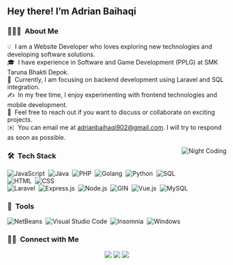 <h2>Hey there! I’m Adrian Baihaqi</h2>
<p></p>
<h3 id="-about-me">👨🏻‍💻 &nbsp;About Me</h3>
<p>
💡 &nbsp;I am a Website Developer who loves exploring new technologies and developing software solutions.<br>
🎓 &nbsp;I have experience in Software and Game Development (PPLG) at SMK Taruna Bhakti Depok.<br>
🌱 &nbsp;Currently, I am focusing on backend development using Laravel and SQL integration.<br>
✍️ &nbsp;In my free time, I enjoy experimenting with frontend technologies and mobile development.<br>
💬 &nbsp;Feel free to reach out if you want to discuss or collaborate on exciting projects.<br>
✉️ &nbsp;You can email me at <a href="mailto:adrianbaihaqi902@gmail.com">adrianbaihaqi902@gmail.com</a>. I will try to respond as soon as possible.<br>
</p>
<img alt="Night Coding" src="https://user-images.githubusercontent.com/74038190/212748842-9fcbad5b-6173-4175-8a61-521f3dbb7514.gif" align="right">
<h3 id="-tech-stack">🛠 &nbsp;Tech Stack</h3>
<p>
<img src="https://img.shields.io/badge/-JavaScript-05122A?style=flat&logo=javascript" alt="JavaScript">&nbsp;
<img src="https://img.shields.io/badge/-Java-05122A?style=flat&logo=java&logoColor=FFA518" alt="Java">&nbsp;
<img src="https://img.shields.io/badge/-PHP-05122A?style=flat&logo=php&logoColor=777BB4" alt="PHP">&nbsp;
<img src="https://img.shields.io/badge/-Golang-05122A?style=flat&logo=go&logoColor=00ADD8" alt="Golang">&nbsp;
<img src="https://img.shields.io/badge/-Python-05122A?style=flat&logo=python" alt="Python">&nbsp;
<img src="https://img.shields.io/badge/-SQL-05122A?style=flat&logo=mysql&logoColor=4479A1" alt="SQL"><br>
<img src="https://img.shields.io/badge/-HTML-05122A?style=flat&logo=html5" alt="HTML">&nbsp;
<img src="https://img.shields.io/badge/-CSS-05122A?style=flat&logo=css3&logoColor=1572B6" alt="CSS"><br>
<img src="https://img.shields.io/badge/-Laravel-05122A?style=flat&logo=laravel&logoColor=FF2D20" alt="Laravel">&nbsp;
<img src="https://img.shields.io/badge/-Express.js-05122A?style=flat&logo=express&logoColor=white" alt="Express.js">&nbsp;
<img src="https://img.shields.io/badge/-Node.js-05122A?style=flat&logo=node.js" alt="Node.js">&nbsp;
<img src="https://img.shields.io/badge/-GIN-05122A?style=flat&logo=go&logoColor=00ADD8" alt="GIN">&nbsp;
<img src="https://img.shields.io/badge/-Vue.js-05122A?style=flat&logo=vue.js&logoColor=4FC08D" alt="Vue.js">&nbsp;
<img src="https://img.shields.io/badge/-MySQL-05122A?style=flat&logo=mysql&logoColor=4479A1" alt="MySQL">
</p>
<h3 id="-tools">🔧 &nbsp;Tools</h3>
<p>
<img src="https://img.shields.io/badge/-NetBeans-05122A?style=flat&logo=apache-netbeans-ide&logoColor=1B6AC6" alt="NetBeans">&nbsp;
<img src="https://img.shields.io/badge/-Visual%20Studio%20Code-05122A?style=flat&logo=visual-studio-code&logoColor=007ACC" alt="Visual Studio Code">&nbsp;
<img src="https://img.shields.io/badge/-Insomnia-05122A?style=flat&logo=insomnia&logoColor=4000BF" alt="Insomnia">&nbsp;
<img src="https://img.shields.io/badge/-Windows-05122A?style=flat&logo=windows&logoColor=0078D6" alt="Windows">
</p>
<h3 id="-connect-with-me">🤝🏻 &nbsp;Connect with Me</h3>
<p align="center">
<a href="https://linkedin.com/in/adrianbaihaqi"><img src="https://img.shields.io/badge/-Adrian%20Baihaqi-0077B5?style=flat&logo=Linkedin&logoColor=white"></a>
<a href="mailto:adrian.baihaqi@email.com"><img src="https://img.shields.io/badge/-adrian.baihaqi@email.com-D14836?style=flat&logo=Gmail&logoColor=white"></a>
<a href="https://github.com/adrianbaihaqi"><img src="https://img.shields.io/badge/-@adrianbaihaqi-181717?style=flat&logo=github&logoColor=white"></a>
</p>

